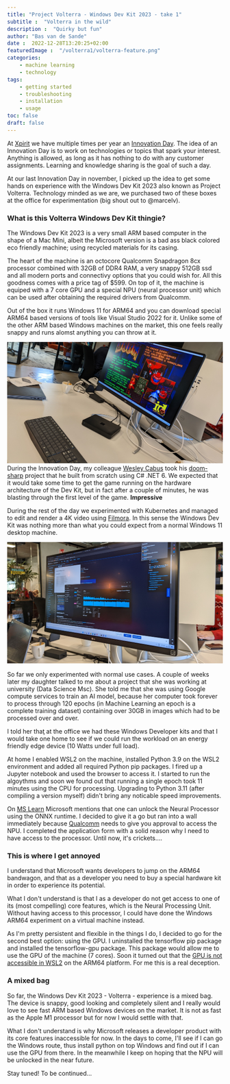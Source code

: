 ```yaml
---
title: "Project Volterra - Windows Dev Kit 2023 - take 1"
subtitle :  "Volterra in the wild"
description :  "Quirky but fun"
author: "Bas van de Sande"
date :  2022-12-28T13:20:25+02:00
featuredImage :  "/volterra1/volterra-feature.png"
categories: 
    - machine learning
    - technology
tags: 
    - getting started
    - troubleshooting
    - installation
    - usage
toc: false
draft: false
---
```

At [Xpirit](https://xpirit.com) we have multiple times per year an [Innovation Day](https://youtu.be/5-RDUK7dXvg). The idea of an Innovation Day is to work on technologies or topics that spark your interest. Anything is allowed, as long as it has nothing to do with any customer assignments. Learning and knowledge sharing is the goal of such a day. 

At our last Innovation Day in november, I picked up the idea to get some hands on experience with the Windows Dev Kit 2023 also known as Project Volterra. Technology minded as we are, we purchased two of these boxes at the office for experimentation (big shout out to @marcelv).

### What is this Volterra Windows Dev Kit thingie?
The Windows Dev Kit 2023 is a very small ARM based computer in the shape of a Mac Mini, albeit the Microsoft version is a bad ass black colored eco friendly machine; using recycled materials for its casing. 

The heart of the machine is an octocore Qualcomm Snapdragon 8cx processor combined with 32GB of DDR4 RAM, a very snappy 512GB ssd and all modern ports and connectivy options that you could wish for. All this goodness comes with a price tag of $599. On top of it, the machine is equiped with a 7 core GPU and a special NPU (neural processor unit) which can be used after obtaining the required drivers from Qualcomm. 

Out of the box it runs Windows 11 for ARM64 and you can download special ARM64 based versions of tools like Visual Studio 2022 for it. Unlike some of the other ARM based Windows machines on the market, this one feels really snappy and runs alomst anything you can throw at it.

![Doom in 100% C#](/volterra1/volterra-doom.jpg)
During the Innovation Day, my colleague [Wesley Cabus](https://xpirit.com/team/wesley-cabus/) took his [doom-sharp](https://github.com/wcabus/doom-sharp) project that he built from scratch using C# .NET 6. We expected that it would take some time to get the game running on the hardware architecture of the Dev Kit, but in fact after a couple of minutes, he was blasting through the first level of the game. **Impressive** 

During the rest of the day we experimented with Kubernetes and managed to edit and render a 4K video using [Filmora](https://filmora.wondershare.com/video-editor-t0.html). In this sense the Windows Dev Kit was nothing more than what you could expect from a normal Windows 11 desktop machine.  

![Desktop](/volterra1/volterra-desktop.jpg)

So far we only experimented with normal use cases. A couple of weeks later my daughter talked to me about a project that she was working at university (Data Science Msc). She told me that she was using Google compute services to train an AI model, because her computer took forever to process through 120 epochs (in Machine Learning an epoch is a complete training dataset) containing over 30GB in images which had to be processed over and over. 

I told her thaţ at the office we had these Windows Developer kits and that I would take one home to see if we could run the workload on an energy friendly edge device (10 Watts under full load).

At home I enabled WSL2 on the machine, installed Python 3.9 on the WSL2 environment and added all required Python pip packages. I fired up a Jupyter notebook and used the browser to access it. I started to run the algoythms and soon we found out that running a single epoch took 11 minutes using the CPU for processing. Upgrading to Python 3.11 (after compiling a version myself) didn't bring any noticable speed improvements.

On [MS Learn](https://learn.microsoft.com/en-us/windows/arm/dev-kit/) Microsoft mentions that one can unlock the Neural Processor using the ONNX runtime. I decided to give it a go but ran into a wall immediately because [Qualcomm](https://onnxruntime.ai/winarm) needs to give you approval to access the NPU. I completed the application form with a solid reason why I need to have access to the processor. Until now, it's crickets....

### This is where I get annoyed
I understand that Microsoft wants developers to jump on the ARM64 bandwagon, and that as a developer you need to buy a special hardware kit in order to experience its potential. 

What I don't understand is that I as a developer do not get access to one of its (most compelling) core features, which is the Neural Processing Unit. Without having access to this processor, I could have done the Windows ARM64 experiment on a virtual machine instead. 

As I'm pretty persistent and flexible in the things I do, I decided to go for the second best option: using the GPU. I uninstalled the tensorflow pip package and installed the tensorflow-gpu package. This package would allow me to use the GPU of the machine (7 cores). Soon it turned out that the [GPU is not accessible in WSL2](https://github.com/microsoft/wslg/issues/882) on the ARM64 platform. For me this is a real deception. 

### A mixed bag
So far, the Windows Dev Kit 2023 - Volterra - experience is a mixed bag. The device is snappy, good looking and completely silent and I really would love to see fast ARM based Windows devices on the market. It is not as fast as the Apple M1 processor but for now I would settle with that. 

What I don't understand is why Microsoft releases a developer product with its core features inaccessible for now.  In the days to come, I'll see if I can go the Windows route, thus install python on top Windows and find out if I can use the GPU from there. In the meanwhile I keep on hoping that the NPU will be unlocked in the near future.

Stay tuned! To be continued...